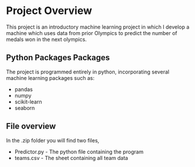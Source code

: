 # Project Overview
This project is an introductory machine learning project in which I develop a machine which uses data from prior Olympics to predict the number of medals won in the next olympics.

## Python Packages Packages
The project is programmed entirely in python, incorporating several machine learning packages such as:
* pandas
* numpy
* scikit-learn
* seaborn

## File overview
In the .zip folder you will find two files,
* Predictor.py     - The python file containing the program
* teams.csv        - The sheet containing all team data


